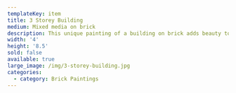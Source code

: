 ```yaml
---
templateKey: item
title: 3 Storey Building
medium: Mixed media on brick
description: This unique painting of a building on brick adds beauty to your home decor.
width: '4'
height: '8.5'
sold: false
available: true
large_image: /img/3-storey-building.jpg
categories:
  - category: Brick Paintings
---
```


